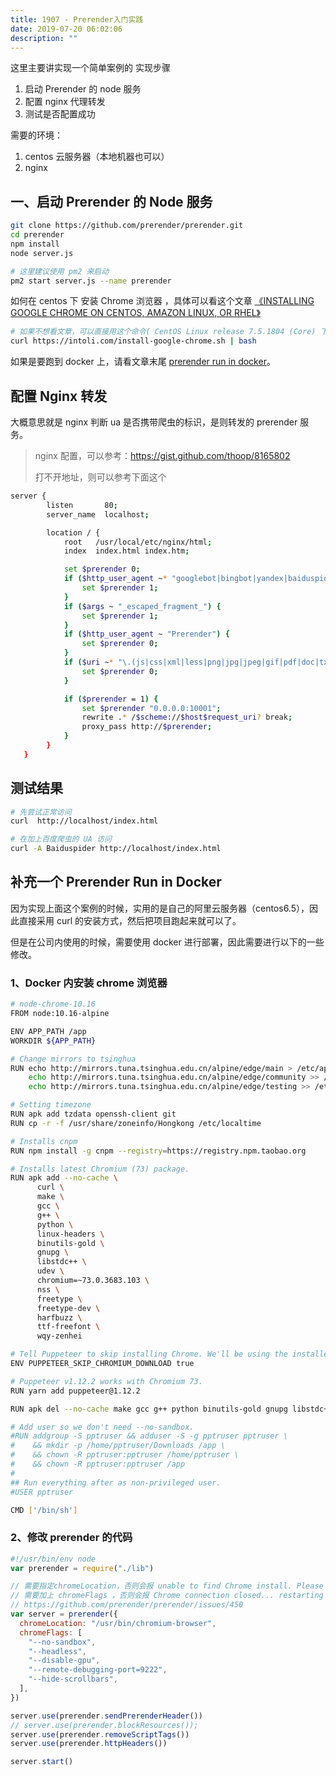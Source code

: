 ```yaml
---
title: 1907 - Prerender入门实践
date: 2019-07-20 06:02:06
description: ""
---
```


这里主要讲实现一个简单案例的 实现步骤

1. 启动 Prerender 的 node 服务
2. 配置 nginx 代理转发
3. 测试是否配置成功

需要的环境：

1. centos 云服务器（本地机器也可以）
2. nginx

## 一、启动 Prerender 的 Node 服务

```bash
git clone https://github.com/prerender/prerender.git
cd prerender
npm install
node server.js

# 这里建议使用 pm2 来启动
pm2 start server.js --name prerender
```

如何在 centos 下 安装 Chrome 浏览器 ，具体可以看这个文章 [《INSTALLING GOOGLE CHROME ON CENTOS, AMAZON LINUX, OR RHEL》](https://intoli.com/blog/installing-google-chrome-on-centos/)

```bash
# 如果不想看文章，可以直接用这个命令( CentOS Linux release 7.5.1804 (Core) 下亲自成功)
curl https://intoli.com/install-google-chrome.sh | bash
```

如果是要跑到 docker 上，请看文章末尾 [prerender run in docker](#docker)。

## 配置 Nginx 转发

大概意思就是 nginx 判断 ua 是否携带爬虫的标识，是则转发的 prerender 服务。

> nginx 配置，可以参考：https://gist.github.com/thoop/8165802
>
> 打不开地址，则可以参考下面这个

```bash
server {
        listen       80;
        server_name  localhost;

        location / {
            root   /usr/local/etc/nginx/html;
            index  index.html index.htm;

            set $prerender 0;
            if ($http_user_agent ~* "googlebot|bingbot|yandex|baiduspider|twitterbot|facebookexternalhit|rogerbot|linkedinbot|embedly|quora link preview|showyoubot|outbrain|pinterest\/0\.|pinterestbot|slackbot|vkShare|W3C_Validator") {
                set $prerender 1;
            }
            if ($args ~ "_escaped_fragment_") {
                set $prerender 1;
            }
            if ($http_user_agent ~ "Prerender") {
                set $prerender 0;
            }
            if ($uri ~* "\.(js|css|xml|less|png|jpg|jpeg|gif|pdf|doc|txt|ico|rss|zip|mp3|rar|exe|wmv|doc|avi|ppt|mpg|mpeg|tif|wav|mov|psd|ai|xls|mp4|m4a|swf|dat|dmg|iso|flv|m4v|torrent|ttf|woff|svg|eot)") {
                set $prerender 0;
            }

            if ($prerender = 1) {
                set $prerender "0.0.0.0:10001";
                rewrite .* /$scheme://$host$request_uri? break;
                proxy_pass http://$prerender;
            }
        }
   }
```

## 测试结果

```bash
# 先尝试正常访问
curl  http://localhost/index.html

# 在加上百度爬虫的 UA 访问
curl -A Baiduspider http://localhost/index.html
```

## 补充一个 Prerender Run in Docker

<span id="docker"></span>

因为实现上面这个案例的时候，实用的是自己的阿里云服务器（centos6.5），因此直接采用 curl 的安装方式，然后把项目跑起来就可以了。

但是在公司内使用的时候，需要使用 docker 进行部署，因此需要进行以下的一些修改。

### 1、Docker 内安装 chrome 浏览器

```bash
# node-chrome-10.16
FROM node:10.16-alpine

ENV APP_PATH /app
WORKDIR ${APP_PATH}

# Change mirrors to tsinghua
RUN echo http://mirrors.tuna.tsinghua.edu.cn/alpine/edge/main > /etc/apk/repositories && \
    echo http://mirrors.tuna.tsinghua.edu.cn/alpine/edge/community >> /etc/apk/repositories && \
    echo http://mirrors.tuna.tsinghua.edu.cn/alpine/edge/testing >> /etc/apk/repositories && apk update

# Setting timezone
RUN apk add tzdata openssh-client git
RUN cp -r -f /usr/share/zoneinfo/Hongkong /etc/localtime

# Installs cnpm
RUN npm install -g cnpm --registry=https://registry.npm.taobao.org

# Installs latest Chromium (73) package.
RUN apk add --no-cache \
      curl \
      make \
      gcc \
      g++ \
      python \
      linux-headers \
      binutils-gold \
      gnupg \
      libstdc++ \
      udev \
      chromium=~73.0.3683.103 \
      nss \
      freetype \
      freetype-dev \
      harfbuzz \
      ttf-freefont \
      wqy-zenhei

# Tell Puppeteer to skip installing Chrome. We'll be using the installed package.
ENV PUPPETEER_SKIP_CHROMIUM_DOWNLOAD true

# Puppeteer v1.12.2 works with Chromium 73.
RUN yarn add puppeteer@1.12.2

RUN apk del --no-cache make gcc g++ python binutils-gold gnupg libstdc++

# Add user so we don't need --no-sandbox.
#RUN addgroup -S pptruser && adduser -S -g pptruser pptruser \
#    && mkdir -p /home/pptruser/Downloads /app \
#    && chown -R pptruser:pptruser /home/pptruser \
#    && chown -R pptruser:pptruser /app
#
## Run everything after as non-privileged user.
#USER pptruser

CMD ['/bin/sh']
```

### 2、修改 prerender 的代码

```javascript
#!/usr/bin/env node
var prerender = require("./lib")

// 需要指定chromeLocation，否则会报 unable to find Chrome install. Please specify with chromeLocation
// 需要加上 chromeFlags ，否则会报 Chrome connection closed... restarting Chrome
// https://github.com/prerender/prerender/issues/450
var server = prerender({
  chromeLocation: "/usr/bin/chromium-browser",
  chromeFlags: [
    "--no-sandbox",
    "--headless",
    "--disable-gpu",
    "--remote-debugging-port=9222",
    "--hide-scrollbars",
  ],
})

server.use(prerender.sendPrerenderHeader())
// server.use(prerender.blockResources());
server.use(prerender.removeScriptTags())
server.use(prerender.httpHeaders())

server.start()
```
